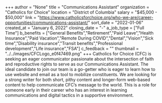 +++
author = "None"
title = "Communications Assistant"
organization = "Catholics for Choice"
location = "District of Columbia"
salary = "$45,000  - $50,000"
link = "https://www.catholicsforchoice.org/who-we-are/career-opportunities/communications-assistant/"
sort_date = "2022-01-06"
created_at = "January 6, 2022"
closing_date = "-"
a_job_type = ["Full Time"]
b_benefits = ["General Benefits","Retirement","Paid Leave","Health Insurance","Paid Vacation","Remote During COVID","Dental","Vision","Sick time","Disability insurance","Transit benefits","Professional development","Life insurance","FSA"]
c_feedback = ""
thumbnail = "../../images/CFCLogo_e0f47469.png"
+++
Catholics for Choice (CFC) is seeking an eager communicator passionate about the intersection of faith and reproductive rights to serve as our Communications Assistant. The ideal candidate to join our team is a go-getter who is eager to learn how to use website and email as a tool to mobilize constituents. We are looking for a strong writer for both short, pithy content and longer-form web-based content to help communicate CFC’s message to the world. This is a role for someone early in their career who has an interest in learning communications and digital tactics in a supportive environment.